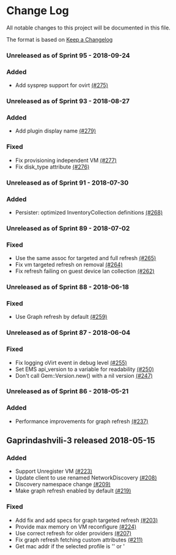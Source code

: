 # Change Log

All notable changes to this project will be documented in this file.

The format is based on [Keep a Changelog](http://keepachangelog.com/en/1.0.0/)


### Unreleased as of Sprint 95 - 2018-09-24

### Added
- Add sysprep support for ovirt [(#275)](https://github.com/ManageIQ/manageiq-providers-ovirt/pull/275)

### Unreleased as of Sprint 93 - 2018-08-27

### Added
- Add plugin display name [(#279)](https://github.com/ManageIQ/manageiq-providers-ovirt/pull/279)

### Fixed
- Fix provisioning independent VM [(#277)](https://github.com/ManageIQ/manageiq-providers-ovirt/pull/277)
- Fix disk_type attribute [(#276)](https://github.com/ManageIQ/manageiq-providers-ovirt/pull/276)

### Unreleased as of Sprint 91 - 2018-07-30

### Added
- Persister: optimized InventoryCollection definitions [(#268)](https://github.com/ManageIQ/manageiq-providers-ovirt/pull/268)

### Unreleased as of Sprint 89 - 2018-07-02

### Fixed
- Use the same assoc for targeted and full refresh [(#265)](https://github.com/ManageIQ/manageiq-providers-ovirt/pull/265)
- Fix vm targeted refresh on removal [(#264)](https://github.com/ManageIQ/manageiq-providers-ovirt/pull/264)
- Fix refresh failing on guest device lan collection [(#262)](https://github.com/ManageIQ/manageiq-providers-ovirt/pull/262)

### Unreleased as of Sprint 88 - 2018-06-18

### Fixed
- Use Graph refresh by default [(#259)](https://github.com/ManageIQ/manageiq-providers-ovirt/pull/259)

### Unreleased as of Sprint 87 - 2018-06-04

### Fixed
- Fix logging oVirt event in debug level [(#255)](https://github.com/ManageIQ/manageiq-providers-ovirt/pull/255)
- Set EMS api_version to a variable for readability [(#250)](https://github.com/ManageIQ/manageiq-providers-ovirt/pull/250)
- Don't call Gem::Version.new() with a nil version [(#247)](https://github.com/ManageIQ/manageiq-providers-ovirt/pull/247)

### Unreleased as of Sprint 86 - 2018-05-21

### Added
- Performance improvements for graph refresh [(#237)](https://github.com/ManageIQ/manageiq-providers-ovirt/pull/237)

## Gaprindashvili-3 released 2018-05-15

### Added
- Support Unregister VM [(#223)](https://github.com/ManageIQ/manageiq-providers-ovirt/pull/223)
- Update client to use renamed NetworkDiscovery [(#208)](https://github.com/ManageIQ/manageiq-providers-ovirt/pull/208)
- Discovery namespace change [(#209)](https://github.com/ManageIQ/manageiq-providers-ovirt/pull/209)
- Make graph refresh enabled by default [(#219)](https://github.com/ManageIQ/manageiq-providers-ovirt/pull/219)

### Fixed
- Add fix and add specs for graph targeted refresh [(#203)](https://github.com/ManageIQ/manageiq-providers-ovirt/pull/203)
- Provide max memory on VM reconfigure [(#224)](https://github.com/ManageIQ/manageiq-providers-ovirt/pull/224)
- Use correct refresh for older providers [(#207)](https://github.com/ManageIQ/manageiq-providers-ovirt/pull/207)
- Fix graph refresh fetching custom attributes [(#211)](https://github.com/ManageIQ/manageiq-providers-ovirt/pull/211)
- Get mac addr if the selected profile is '<Empty>' or '<Template>' [(#227)](https://github.com/ManageIQ/manageiq-providers-ovirt/pull/227)
- Fix provider discovery [(#232)](https://github.com/ManageIQ/manageiq-providers-ovirt/pull/232)
- Use old refresh as default [(#233)](https://github.com/ManageIQ/manageiq-providers-ovirt/pull/233)

## Gaprindashvili-2 released 2018-03-06

### Fixed
- Fix target host [(#155)](https://github.com/ManageIQ/manageiq-providers-ovirt/pull/155)
- Move refresh settings for the Network Manager [(#198)](https://github.com/ManageIQ/manageiq-providers-ovirt/pull/198)
- Fix adding vm_location to vm event hash [(#205)](https://github.com/ManageIQ/manageiq-providers-ovirt/pull/205)
- Fix updating catalog item when provider missing [(#206)](https://github.com/ManageIQ/manageiq-providers-ovirt/pull/206)

### Unreleased as of Sprint 80 - 2018-02-26

### Fixed
- Fix graph targeted host refresh spec [(#213)](https://github.com/ManageIQ/manageiq-providers-ovirt/pull/213)

## Gaprindashvili-1 - Released 2018-01-31

### Added
- Reload provider when api_version available [(#157)](https://github.com/ManageIQ/manageiq-providers-ovirt/pull/157)
- Check metrics details from `raw_connect` [(#134)](https://github.com/ManageIQ/manageiq-providers-ovirt/pull/134)
- Set default tag category in 'Transform VM' dialog [(#135)](https://github.com/ManageIQ/manageiq-providers-ovirt/pull/135)
- Save host 'maintenance' value [(#147)](https://github.com/ManageIQ/manageiq-providers-ovirt/pull/147)
- Add admin_ui feature support to InfraManager [(#133)](https://github.com/ManageIQ/manageiq-providers-ovirt/pull/133)
- Update Engine version check for admin_ui feature [(#148)](https://github.com/ManageIQ/manageiq-providers-ovirt/pull/148)
- oVirt network provider support routers, security groups and floating ips [(#144)](https://github.com/ManageIQ/manageiq-providers-ovirt/pull/144)
- Introducing OVN as oVirt's network provider [(#90)](https://github.com/ManageIQ/manageiq-providers-ovirt/pull/90)
- Honour `open_timeout` when using V4 [(#126)](https://github.com/ManageIQ/manageiq-providers-ovirt/pull/126)
- Handle partial vm entity during creation [(#129)](https://github.com/ManageIQ/manageiq-providers-ovirt/pull/129)

### Changed
- Change "Empty" to "No Profile" in profile list [(#151)](https://github.com/ManageIQ/manageiq-providers-ovirt/pull/151)

### Fixed
- Raise Miq exceptions on connect [(#162)](https://github.com/ManageIQ/manageiq-providers-ovirt/pull/162)
- Update ems version during graph refresh [(#164)](https://github.com/ManageIQ/manageiq-providers-ovirt/pull/164)
- Fix Seal option of publish VM [(#167)](https://github.com/ManageIQ/manageiq-providers-ovirt/pull/167)
- Implement template targeted refresh [(#165)](https://github.com/ManageIQ/manageiq-providers-ovirt/pull/165)
- Handle console events [(#173)](https://github.com/ManageIQ/manageiq-providers-ovirt/pull/173)
- Targeting host fails [(#171)](https://github.com/ManageIQ/manageiq-providers-ovirt/pull/171)
- Added supported_catalog_types [(#174)](https://github.com/ManageIQ/manageiq-providers-ovirt/pull/174)
- Use supports_vm_import? instead of validate_import_vm [(#154)](https://github.com/ManageIQ/manageiq-providers-ovirt/pull/154)
- Fix credential validation if no metrics given [(#140)](https://github.com/ManageIQ/manageiq-providers-ovirt/pull/140)
- Vm provisioning do not run reconnect_events [(#138)](https://github.com/ManageIQ/manageiq-providers-ovirt/pull/138)
- Fix remote console for v4 [(#145)](https://github.com/ManageIQ/manageiq-providers-ovirt/pull/145)
- Fix version check in supports_admin_ui method [(#156)](https://github.com/ManageIQ/manageiq-providers-ovirt/pull/156)
- Avoid NoMethod error in TemplatePreloadedAttributesDecorator.new [(#106)](https://github.com/ManageIQ/manageiq-providers-ovirt/pull/106)
- Propagate user validation errors [(#104)](https://github.com/ManageIQ/manageiq-providers-ovirt/pull/104)
- Parse the serial number during refresh [(#97)](https://github.com/ManageIQ/manageiq-providers-ovirt/pull/97)
- Identify the redhat events in the core settings [(#99)](https://github.com/ManageIQ/manageiq-providers-ovirt/pull/99)
- Target new template when using api v4 [(#96)](https://github.com/ManageIQ/manageiq-providers-ovirt/pull/96)
- Support publish VM [(#95)](https://github.com/ManageIQ/manageiq-providers-ovirt/pull/95)
- Add connection manager [(#92)](https://github.com/ManageIQ/manageiq-providers-ovirt/pull/92)
- v2v: Make "install drivers" checkbox dynamic [(#76)](https://github.com/ManageIQ/manageiq-providers-ovirt/pull/76)
- Refresh a host when removed [(#127)](https://github.com/ManageIQ/manageiq-providers-ovirt/pull/127)
- Don't close connection explicitly [(#128)](https://github.com/ManageIQ/manageiq-providers-ovirt/pull/128)
- Try both API versions in `raw_connect`[(#132)](https://github.com/ManageIQ/manageiq-providers-ovirt/pull/132)
- Fix vm removal for apiv4 [(#131)](https://github.com/ManageIQ/manageiq-providers-ovirt/pull/131)
- Fix location of `pipeline` and `connections` settings [(#176)](https://github.com/ManageIQ/manageiq-providers-ovirt/pull/176)
- Unrecognized events during import from glance [(#179)](https://github.com/ManageIQ/manageiq-providers-ovirt/pull/179)
- Store ipv4/ipv6 of guest devices aligned to vmware implementaion [(#170)](https://github.com/ManageIQ/manageiq-providers-ovirt/pull/170)
- Provide missing events [(#180)](https://github.com/ManageIQ/manageiq-providers-ovirt/pull/180)
- Credential verification errors for new provider [(#188)](https://github.com/ManageIQ/manageiq-providers-ovirt/pull/188)

## Initial changelog added
